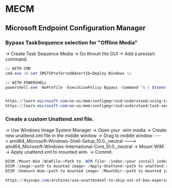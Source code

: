 # MECM
## Microsoft Endpoint Configuration Manager

### Bypass TaskSequence selection for "Offline Media"
-> Create Task Sequence Media
-> Go throuh the GUI
-> Add a prestart command.

```powershell
// WITH CMD
cmd.exe /c set SMSTSPreferredAdvertID=Deploy Windows 11

// WITH POWERSHELL
powershell.exe -NoProfile -ExecutionPolicy Bypass -Command "& { $tsenv = New-Object -COMObject Microsoft.SMS.TSEnvironment; $tsenv.Value('SMSTSPreferredAdvertID') = 'Deploy Windows 11' }"


https://learn.microsoft.com/en-us/mem/configmgr/osd/understand/using-task-sequence-variables
https://learn.microsoft.com/en-us/mem/configmgr/osd/understand/task-sequence-variables
```

### Create a custom Unattend.xml file.
-> Use Windows Image System Manager
-> Open your .wim media
-> Create new unattend.xml file in the middle window
-> Drag to middle window:
---> amd64_Microsoft-Windows-Shell-Setup_10.0.<Build-Nummer>_neutral
---> amd64_Microsoft-Windows-International-Core_10.0.<Build-Nummer>_neutral
-> Mount WIM.
-> Apply unattend.xml to mounted wim.
-> Commit.

```powershell
DISM /Mount-Wim /WimFile:<Path to .WIM file> /index:<your install index> MountDir:<path to mount dir>
DISM /image:<path to mounted image> /Apply-Unattend:<path to unattend.xml>
DISM /Unmount-Wim:<path to mounted image> /MountDir:<path to mounted image> /Commit 

https://4sysops.com/archives/use-unattendxml-to-skip-out-of-box-experience-oobe-when-installing-windows-11/
```
